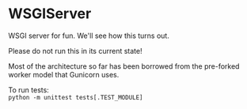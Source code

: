 # WSGIServer

WSGI server for fun. We'll see how this turns out. 


Please do not run this in its current state!

Most of the architecture so far has been borrowed from the pre-forked worker model that Gunicorn uses.


To run tests:   
`python -m unittest tests[.TEST_MODULE]`  

